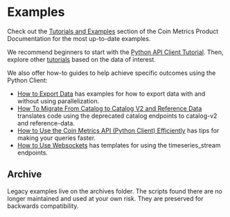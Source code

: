 # Examples

Check out the [Tutorials and Examples](https://docs.coinmetrics.io/tutorials-and-examples) section of the Coin Metrics Product Documentation for the most up-to-date examples.

We recommend beginners to start with the [Python API Client Tutorial](https://docs.coinmetrics.io/tutorials-and-examples/tutorials/walkthrough_community). Then, explore other [tutorials](https://docs.coinmetrics.io/tutorials-and-examples/tutorials) based on the data of interest.

We also offer how-to guides to help achieve specific outcomes using the Python Client:

* [How to Export Data](https://docs.coinmetrics.io/tutorials-and-examples/user-guides/exporting-data#python-api-client) has examples for how to export data with and without using parallelization.
* [How To Migrate From Catalog to Catalog V2 and Reference Data](https://docs.coinmetrics.io/tutorials-and-examples/user-guides/how-to-migrate-from-catalog-v1-to-catalog-v2) translates code using the deprecated catalog endpoints to catalog-v2 and reference-data.
* [How to Use the Coin Metrics API (Python Client) Efficiently](https://docs.coinmetrics.io/tutorials-and-examples/user-guides/how-to-use-the-coin-metrics-api-efficiently-http#python-api-client) has tips for making your queries faster.
* [How to Use Websockets](https://docs.coinmetrics.io/tutorials-and-examples/user-guides/how-to-use-websockets) has templates for using the timeseries_stream endpoints.

## Archive

Legacy examples live on the archives folder. The scripts found there are no longer maintained and used at your own risk. They are preserved for backwards compatibility.
